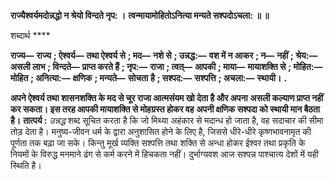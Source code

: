 **राज्यैश्वर्यमदोन्नद्धो न श्रेयो विन्दते नृप: ।** **त्वन्मायामोहितोऽनित्या मन्यते सश्पदोऽचला: ॥ ॥** 

शब्दार्थ **** 

**राज्य—** **राज्य** **; ऐश्वर्य—** **तथा ऐश्वर्य से** **; मद—** **नशे से** **; उन्नद्ध:—** **वश में न आकर** **; न—** **नहीं** **; श्रेय:—** **असली लाभ** **; विन्दते—** **प्राप्त करते हैं** **; नृप:—** **राजा** **; त्वत्—** **आपकी** **; माया—** **मायाशक्ति से** **; मोहित:—** **मोहित** **; अनित्या:—** **क्षणिक** **; मन्यते—** **सोचता** **है** **; सश्पद:—** **सश्पत्ति** **; अचला:—** **स्थायी।** **.** 

**अपने ऐश्वर्य तथा शासनशक्ति के मद से चूर राजा आत्मसंयम खो देता है और अपना** **असली कल्याण प्राप्त नहीं कर सकता। इस तरह आपकी मायाशक्ति से मोहग्रस्त होकर वह** **अपनी क्षणिक सश्पदा को स्थायी मान बैठता है।** **तात्पर्य :** *उन्नद्ध* शब्द सूचित करता है कि जो मिथ्या अहंकार से मदान्ध हो जाता है, वह सदाचार की सीमा तोड़ देता है। मनुष्य-जीवन धर्म के द्वारा अनुशासित होने के लिए है, जिससे धीरे-धीरे कृष्णभावनामृत की पूर्णता तक बढ़ा जा सके। किन्तु मूर्ख व्यक्ति सश्पत्ति तथा शक्ति से अन्धा होकर ईश्वर तथा प्रकृति के नियमों के विरुद्ध मनमाने ढंग से कर्म करने में हिचकता नहीं। दुर्भाग्यवश आज सश्पन्न पाश्चात्य देशों में यही स्थिति है।  